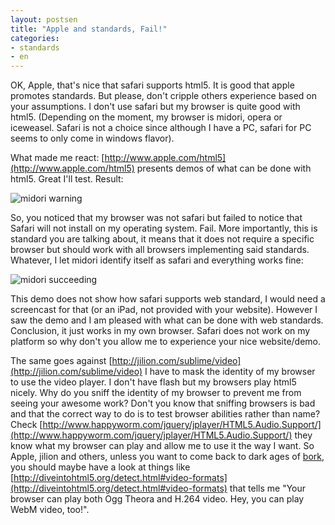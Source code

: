 ```yaml
---
layout: postsen
title: "Apple and standards, Fail!"
categories:
- standards
- en
---
```


OK, Apple, that's nice that safari supports html5. It is good that apple promotes standards. But please, don't cripple others experience based on your assumptions. I don't use safari but my browser is quite good with html5. (Depending on the moment, my browser is midori, opera or iceweasel. Safari is not a choice since although I have a PC, safari for PC seems to only come in windows flavor).

What made me react: [http://www.apple.com/html5](http://www.apple.com/html5) presents demos of what can be done with html5. Great I'll test. Result:

![midori warning](http://ehainry.github.io/images/m2.png)

So, you noticed that my browser was not safari but failed to notice that Safari will not install on my operating system. Fail. More importantly, this is standard you are talking about, it means that it does not require a specific browser but should work with all browsers implementing said standards. Whatever, I let midori identify itself as safari and everything works fine:

![midori succeeding](http://ehainry.github.io/images/m1.png) 

This demo does not show how safari supports web standard, I would need a screencast for that (or an iPad, not provided with your website). However I saw the demo and I am pleased with what can be done with web standards. Conclusion, it just works in my own browser. Safari does not work on my platform so why don't you allow me to experience your nice website/demo.

The same goes against [http://jilion.com/sublime/video](http://jilion.com/sublime/video) I have to mask the identity of my browser to use the video player. I don't have flash but my browsers play html5 nicely. Why do you sniff the identity of my browser to prevent me from seeing your awesome work? Don't you know that sniffing browsers is bad and that the correct way to do is to test browser abilities rather than name? Check [http://www.happyworm.com/jquery/jplayer/HTML5.Audio.Support/](http://www.happyworm.com/jquery/jplayer/HTML5.Audio.Support/) they know what my browser can play and allow me to use it the way I want. So Apple, jilion and others, unless you want to come back to dark ages of [bork](http://www.opera.com/press/releases/2003/02/14/), you should maybe have a look at things like [http://diveintohtml5.org/detect.html#video-formats](http://diveintohtml5.org/detect.html#video-formats) that tells me "Your browser can play both Ogg Theora and H.264 video. Hey, you can play WebM video, too!".
